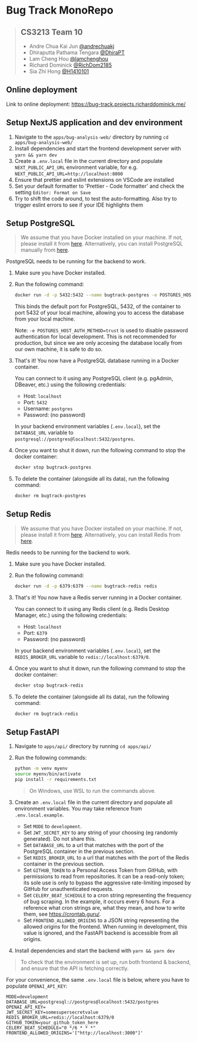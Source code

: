 # Bug Track MonoRepo

> ## CS3213 Team 10
>
> * Andre Chua Kai Jun [@andrechuakj](https://github.com/andrechuakj)
> * Dhiraputta Pathama Tengara [@DhiraPT](https://github.com/DhiraPT)
> * Lam Cheng Hou [@lamchenghou](https://github.com/lamchenghou)
> * Richard Dominick [@RichDom2185](https://github.com/RichDom2185)
> * Sia Zhi Hong [@H1410101](https://github.com/H1410101)

## Online deployment

Link to online deployment: https://bug-track.projects.richarddominick.me/

## Setup NextJS application and dev environment

1. Navigate to the `apps/bug-analysis-web/` directory by running `cd apps/bug-analysis-web/`
1. Install dependencies and start the frontend development server with `yarn && yarn dev`
1. Create a `.env.local` file in the current directory and populate `NEXT_PUBLIC_API_URL` environment variable, for e.g. `NEXT_PUBLIC_API_URL=http://localhost:8000`
1. Ensure that prettier and eslint extensions on VSCode are installed
1. Set your default formatter to 'Prettier - Code formatter' and check the setting `Editor: Format on Save`
1. Try to shift the code around, to test the auto-formatting. Also try to trigger eslint errors to see if your IDE highlights them

## Setup PostgreSQL

> We assume that you have Docker installed on your machine. If not, please install it from [here](https://docs.docker.com/get-docker/). Alternatively, you can install PostgreSQL manually from [here](https://www.postgresql.org/download/).

PostgreSQL needs to be running for the backend to work.

1. Make sure you have Docker installed.

1. Run the following command:

   ```bash
   docker run -d -p 5432:5432 --name bugtrack-postgres -e POSTGRES_HOST_AUTH_METHOD=trust
   ```

   This binds the default port for PostgreSQL, 5432, of the container to port 5432 of your local machine, allowing you to access the database from your local machine.

   Note: `-e POSTGRES_HOST_AUTH_METHOD=trust` is used to disable password authentication for local development. This is not recommended for production, but since we are only accesing the database locally from our own machine, it is safe to do so.

1. That's it! You now have a PostgreSQL database running in a Docker container.

   You can connect to it using any PostgreSQL client (e.g. pgAdmin, DBeaver, etc.) using the following credentials:

   - Host: `localhost`
   - Port: `5432`
   - Username: `postgres`
   - Password: (no password)

   In your backend environment variables (`.env.local`), set the `DATABASE_URL` variable to `postgresql://postgres@localhost:5432/postgres`.


1. Once you want to shut it down, run the following command to stop the docker container:

   ```bash
   docker stop bugtrack-postgres
   ```

1. To delete the container (alongside all its data), run the following command:

   ```bash
   docker rm bugtrack-postgres
   ```

## Setup Redis

> We assume that you have Docker installed on your machine. If not, please install it from [here](https://docs.docker.com/get-docker/). Alternatively, you can install Redis from [here](https://redis.io/docs/getting-started/installation/).

Redis needs to be running for the backend to work.

1. Make sure you have Docker installed.

1. Run the following command:
   ```bash
   docker run -d -p 6379:6379 --name bugtrack-redis redis
   ```

1. That's it! You now have a Redis server running in a Docker container.

   You can connect to it using any Redis client (e.g. Redis Desktop Manager, etc.) using the following credentials:

   - Host: `localhost`
   - Port: `6379`
   - Password: (no password)

   In your backend environment variables (`.env.local`), set the `REDIS_BROKER_URL` variable to `redis://localhost:6379/0`.

1. Once you want to shut it down, run the following command to stop the docker container:
   ```bash
   docker stop bugtrack-redis
   ```

1. To delete the container (alongside all its data), run the following command:
   ```bash
   docker rm bugtrack-redis
   ```

## Setup FastAPI

1. Navigate to `apps/api/` directory by running `cd apps/api/`
1. Run the following commands:

   ```bash
   python -m venv myenv
   source myenv/bin/activate
   pip install -r requirements.txt
   ```

   > On Windows, use WSL to run the commands above.

1. Create an `.env.local` file in the current directory and populate all environment variables. You may take reference from `.env.local.example`.
   - Set `MODE` to `development`.
   - Set `JWT_SECRET_KEY` to any string of your choosing (eg randomly generated). Do not share this.
   - Set `DATABASE_URL` to a url that matches with the port of the PostgreSQL container in the previous section.
   - Set `REDIS_BROKER_URL` to a url that matches with the port of the Redis container in the previous section.
   - Set `GITHUB_TOKEN` to a Personal Access Token from GitHub, with permissions to read from repositories. It can be a read-only token; its sole use is only to bypass the aggressive rate-limiting imposed by GitHub for unauthenticated requests.
   - Set `CELERY_BEAT_SCHEDULE` to a cron string representing the frequency of bug scraping. In the example, it occurs every 6 hours. For a reference what cron strings are, what they mean, and how to write them, see <https://crontab.guru/>.
   - Set `FRONTEND_ALLOWED_ORIGINS` to a JSON string representing the allowed origins for the frontend. When running in development, this value is ignored, and the FastAPI backend is accessible from all origins.
1. Install dependencies and start the backend with `yarn && yarn dev`

> To check that the environment is set up, run both frontend & backend, and ensure that the API is fetching correctly.

For your convenience, the same `.env.local` file is below, where you have to populate `OPENAI_API_KEY`:

```
MODE=development
DATABASE_URL=postgresql://postgres@localhost:5432/postgres
OPENAI_API_KEY=
JWT_SECRET_KEY=somesupersecretvalue
REDIS_BROKER_URL=redis://localhost:6379/0
GITHUB_TOKEN=your_github_token_here
CELERY_BEAT_SCHEDULE="0 */6 * * *"
FRONTEND_ALLOWED_ORIGINS='["http://localhost:3000"]'
```
